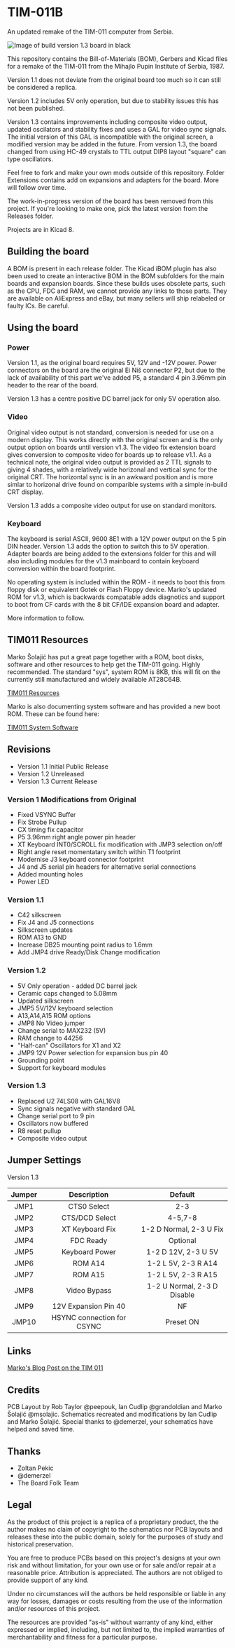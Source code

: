 # TIM-011B

An updated remake of the TIM-011 computer from Serbia.

![Image of build version 1.3 board in black](https://github.com/Board-Folk/TIM011B/blob/main/images/tim011bv1_3_built_small.png)

This repository contains the Bill-of-Materials (BOM), Gerbers and Kicad files for a remake of the TIM-011 from the Mihajlo Pupin Institute of Serbia, 1987.

Version 1.1 does not deviate from the original board too much so it can still be considered a replica.

Version 1.2 includes 5V only operation, but due to stability issues this has not been published.

Version 1.3 contains improvements including composite video output, updated oscilators and stability fixes and uses a GAL for video sync signals. The initial version of this GAL is incompatible with the original screen, a modified version may be added in the future. From version 1.3, the board changed from using HC-49 crystals to TTL output DIP8 layout "square" can type oscillators.

Feel free to fork and make your own mods outside of this repository. Folder Extensions contains add on expansions and adapters for the board. More will follow over time.

The work-in-progress version of the board has been removed from this project. If you're looking to make one, pick the latest version from the Releases folder.

Projects are in Kicad 8.

## Building the board

A BOM is present in each release folder. The Kicad iBOM plugin has also been used to create an interactive BOM in the BOM subfolders for the main boards and expansion boards. Since these builds uses obsolete parts, such as the CPU, FDC and RAM, we cannot provide any links to those parts. They are available on AliExpress and eBay, but many sellers will ship relabeled or faulty ICs. Be careful.

## Using the board

### Power

Version 1.1, as the original board requires 5V, 12V and -12V power. Power connectors on the board are the original Ei Niš connector P2, but due to the lack of availability of this part we've added P5, a standard 4 pin 3.96mm pin header to the rear of the board. 

Version 1.3 has a centre positive DC barrel jack for only 5V operation also.

### Video

Original video output is not standard, conversion is needed for use on a modern display. This works directly with the original screen and is the only output option on boards until version v1.3. The video fix extension board gives conversion to composite video for boards up to release v1.1. As a technical note, the original video output is provided as 2 TTL signals to giving 4 shades, with a relatively wide horizonal and vertical sync for the original CRT. The horizontal sync is in an awkward position and is more simlar to horizonal drive found on comparible systems with a simple in-build CRT display.

Version 1.3 adds a composite video output for use on standard monitors.

### Keyboard

The keyboard is serial ASCII, 9600 8E1 with a 12V power output on the 5 pin DIN header. Version 1.3 adds the option to switch this to 5V operation. Adapter boards are being added to the extensions folder for this and will also including modules for the v1.3 mainboard to contain keyboard conversion within the board footprint.

No operating system is included within the ROM - it needs to boot this from floppy disk or equivalent Gotek or Flash Floppy device. Marko's updated ROM for v1.3, which is backwards compatable adds diagnotics and support to boot from CF cards with the 8 bit CF/IDE expansion board and adapter.

More information to follow.

## TIM011 Resources

Marko Šolajić has put a great page together with a ROM, boot disks, software and other resources to help get the TIM-011 going. Highly recommended. The standard "sys", system ROM is 8KB, this will fit on the currently still manufactured and widely available AT28C64B.

  [TIM011 Resources](https://blog.8bitchip.info/tim011-resources/)
  
Marko is also documenting system software and has provided a new boot ROM. These can be found here:

  [TIM011 System Software](https://github.com/msolajic/tim011-system-software)

## Revisions

* Version 1.1 Initial Public Release
* Version 1.2 Unreleased
* Version 1.3 Current Release
  
### Version 1 Modifications from Original

* Fixed VSYNC Buffer
* Fix Strobe Pullup
* CX timing fix capacitor
* P5 3.96mm right angle power pin header 
* XT Keyboard INT0/SCROLL fix modification with JMP3 selection on/off
* Right angle reset momentatary switch within T1 footprint
* Modernise J3 keyboard connector footprint
* J4 and J5 serial pin headers for alternative serial connections
* Added mounting holes
* Power LED

### Version 1.1

* C42 silkscreen
* Fix J4 and J5 connections
* Silkscreen updates
* ROM A13 to GND
* Increase DB25 mounting point radius to 1.6mm
* Add JMP4 drive Ready/Disk Change modification

### Version 1.2

* 5V Only operation - added DC barrel jack
* Ceramic caps changed to 5.08mm
* Updated silkscreen
* JMP5 5V/12V keyboard selection
* A13,A14,A15 ROM options
* JMP8 No Video jumper
* Change serial to MAX232 (5V)
* RAM change to 44256
* "Half-can" Oscillators for X1 and X2
* JMP9 12V Power selection for expansion bus pin 40
* Grounding point
* Support for keyboard modules

### Version 1.3

* Replaced U2 74LS08 with GAL16V8
* Sync signals negative with standard GAL
* Change serial port to 9 pin
* Oscillators now buffered
* R8 reset pullup
* Composite video output

## Jumper Settings

Version 1.3

|Jumper|Description|Default|
|:--:|:--:|:--:|
|JMP1|CTS0 Select|2-3|
|JMP2|CTS/DCD Select|4-5,7-8|
|JMP3|XT Keyboard Fix|1-2 D Normal, 2-3 U Fix|
|JMP4|FDC Ready|Optional|
|JMP5|Keyboard Power|1-2 D 12V, 2-3 U 5V|
|JMP6|ROM A14|1-2 L 5V, 2-3 R A14|
|JMP7|ROM A15|1-2 L 5V, 2-3 R A15|
|JMP8|Video Bypass|1-2 U Normal, 2-3 D Disable|
|JMP9|12V Expansion Pin 40|NF|
|JMP10|HSYNC connection for CSYNC|Preset ON|

## Links

   [Marko's Blog Post on the TIM 011](https://blog.8bitchip.info/482-tim-011-a-new-life-for-an-old-computer/)

## Credits

PCB Layout by Rob Taylor @peepouk, Ian Cudlip @grandoldian and Marko Šolajić @msolajic. Schematics recreated and modifications by Ian Cudlip and Marko Šolajić. Special thanks to @demerzel, your schematics have helped and saved time.

## Thanks

* Zoltan Pekic
* @demerzel
* The Board Folk Team

## Legal

As the product of this project is a replica of a proprietary product, the the author makes no claim of copyright to the schematics nor PCB layouts and releases these into the public domain, solely for the purposes of study and historical preservation.

You are free to produce PCBs based on this project's designs at your own risk and without limitation, for your own use or for sale and/or repair at a reasonable price. Attribution is appreciated. The authors are not obliged to provide support of any kind. 

Under no circumstances will the authors be held responsible or liable in any way for losses, damages or costs resulting from the use of the information and/or resources of this project. 

The resources are provided "as-is" without warranty of any kind, either expressed or implied, including, but not limited to, the implied warranties of merchantability and fitness for a particular purpose.
